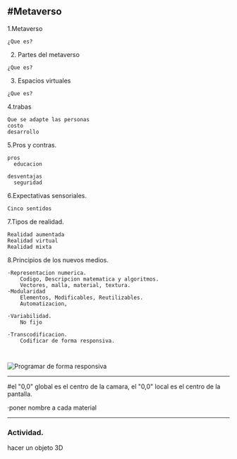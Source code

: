 #Metaverso
---
1.Metaverso
```psc
¿Que es?
```
2. Partes del metaverso
```psc
¿Que es?
```
3. Espacios virtuales
```psc
¿Que es?
```
4.trabas
```psc
Que se adapte las personas
costo
desarrollo
```
5.Pros y contras.
```psc
pros
  educacion

desventajas
  seguridad
```

6.Expectativas sensoriales.
```psc
Cinco sentidos
```
7.Tipos de realidad.
```psc
Realidad aumentada
Realidad virtual
Realidad mixta
```

8.Principios de los nuevos medios.
```psc
·Representacion numerica.
    Codigo, Descripcion matematica y algoritmos.
    Vectores, malla, material, textura.
·Modularidad
    Elementos, Modificables, Reutilizables.
    Automatizacion, 

·Variabilidad.
    No fijo

·Transcodificacion.
    Codificar de forma responsiva.



```

<image src="https://www.w3schools.com/css/img_temp_band.jpg" alt="Programar de forma responsiva">

---
#el "0,0" global es el centro de la camara, el "0,0" local es el centro de la pantalla. 

·poner nombre a cada material

---
<h3>Actividad.</h3>

hacer un objeto 3D 

